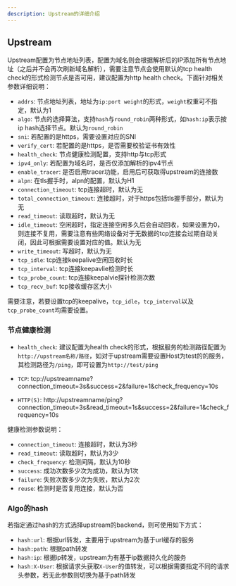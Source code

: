 ```yaml
---
description: Upstream的详细介绍
---
```


## Upstream

Upstream配置为节点地址列表，配置为域名则会根据解析后的IP添加所有节点地址（之后并不会再次刷新域名解析），需要注意节点会使用默认的tcp health check的形式检测节点是否可用，建议配置为http health check。下面针对相关参数详细说明：

- `addrs`: 节点地址列表，地址为`ip:port weight`的形式，`weight`权重可不指定，默认为1
- `algo`: 节点的选择算法，支持`hash`与`round_robin`两种形式，如`hash:ip`表示按ip hash选择节点。默认为`round_robin`
- `sni`: 若配置的是https，需要设置对应的SNI
- `verify_cert`: 若配置的是https，是否需要校验证书有效性
- `health_check`: 节点健康检测配置，支持http与tcp形式
- `ipv4_only`: 若配置为域名时，是否仅添加解析的ipv4节点
- `enable_tracer`: 是否启用tracer功能，启用后可获取得upstream的连接数
- `alpn`: 在tls握手时，alpn的配置，默认为H1
- `connection_timeout`: tcp连接超时，默认为无
- `total_connection_timeout`: 连接超时，对于https包括tls握手部分，默认为无
- `read_timeout`: 读取超时，默认为无
- `idle_timeout`: 空闲超时，指定连接空闲多久后会自动回收，如果设置为0，则连接不复用，需要注意有些网络设备对于无数据的tcp连接会过期自动关闭，因此可根据需要设置对应的值。默认为无
- `write_timeout`: 写超时，默认为无
- `tcp_idle`: tcp连接keepalive空闲回收时长
- `tcp_interval`: tcp连接keepavlie检测时长
- `tcp_probe_count`: tcp连接keepalvie探针检测次数
- `tcp_recv_buf`: tcp接收缓存区大小

需要注意，若要设置tcp的keepalive，`tcp_idle`，`tcp_interval`以及`tcp_probe_count`均需要设置。

### 节点健康检测

- `health_check`: 建议配置为health check的形式，根据服务的检测路径配置为`http://upstream名称/路径`，如对于upstream需要设置Host为test的的服务，其检测路径为`/ping`，即可设置为`http://test/ping`

- `TCP`: tcp://upstreamname?connection_timeout=3s&success=2&failure=1&check_frequency=10s
- `HTTP(S)`: http://upstreamname/ping?connection_timeout=3s&read_timeout=1s&success=2&failure=1&check_frequency=10s

健康检测参数说明：

- `connection_timeout`: 连接超时，默认为3秒
- `read_timeout`: 读取超时，默认为3少
- `check_frequency`: 检测间隔，默认为10秒
- `success`: 成功次数多少次为成功，默认为1次
- `failure`: 失败次数多少次为失败，默认为2次
- `reuse`: 检测时是否复用连接，默认为否

### Algo的hash

若指定通过hash的方式选择upstream的backend，则可使用如下方式：

- `hash:url`: 根据url转发，主要用于upstream为基于url缓存的服务
- `hash:path`: 根据path转发
- `hash:ip`: 根据ip转发，upstream为有基于ip数据持久化的服务
- `hash:X-User`: 根据请求头获取`X-User`的值转发，可以根据需要指定不同的请求头参数，若无此参数则切换为基于path转发
